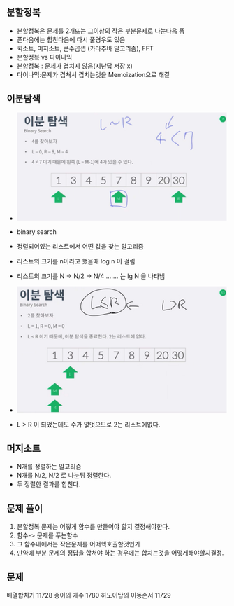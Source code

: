분할정복 
-------------
 - 분할정복은 문제를 2개또는 그이상의 작은 부분문제로 나눈다음 품
 - 푼다음에는 합친다음에 다시 풀경우도 있음
 - 퀵소트, 머지소트, 큰수곱셉 (카라추바 알고리즘), FFT
 - 분할정복 vs 다이나믹
 - 분항정복 : 문제가 겹치지 않음(지난답 저장 x)
 - 다이나믹:문제가 겹쳐서 겹치는것을 Memoization으로 해결

이분탐색
-----------------
 - ![image](./img/1.jpg)
 - binary search
 - 정렬되어있는 리스트에서 어떤 값을 찾는 알고리즘
 - 리스트의 크기를 n이라고 했을때 log n 이 걸림
 - 리스트의 크기를 N -> N/2 -> N/4 ....... 는 lg N 을 나타냄

 - ![image](./img/2.jpg)
 - L > R 이 되었는데도 수가 없엇으므로 2는 리스트에없다. 

머지소트
------------------
 - N개를 정렬하는 알고리즘
 - N개를 N/2, N/2 로 나눈뒤 정렬한다.
 - 두 정렬한 결과를 합친다.

문제 풀이
--------------------
 1. 분할정복 문제는 어떻게 함수를 만들어야 할지 결정해야한다.
 2. 함수-> 문제를 푸는함수
 3. 그 함수내에서는 작은문제를 어떠헥호출할것인가
 4. 만약에 부분 문제의 정답을 합쳐야 하는 경우에는 합치는것을 어떻게해야할지결정.


문제
------------------
배열합치기 11728
종이의 개수 1780
하노이탑의 이동순서 11729